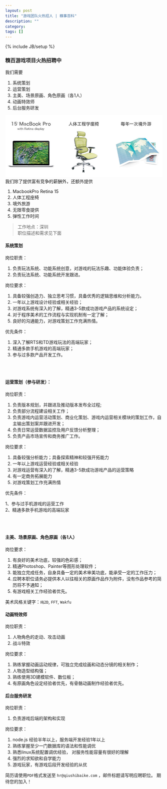 ```yaml
---
layout: post
title: "游戏团队火热招人 | 糗事百科"
description: ""
category: 
tags: []
---
```

{% include JB/setup %}


### 糗百游戏项目火热招聘中

我们需要  
1. 系统策划
2. 运营策划
3. 主美、场景原画、角色原画（各1人）
4. 动画特效师
5. 后台服务研发

![装备](/assets/qb_equipments.jpg)  
我们除了提供富有竞争的薪酬外，还额外提供  
1. MacbookPro Retina 15
2. 人体工程座椅
3. 境外旅游
4. 无限零食提供
5. 弹性工作时间


> 工作地点：深圳  
> 职位描述和需求见下面 

#### 系统策划

岗位职责：  

1. 负责玩法系统、功能系统创意，对游戏的玩法乐趣、功能体验负责；  
2. 负责玩法系统、功能系统开发跟进。  

岗位要求：  

1. 具备较强创造力、独立思考习惯，具备优秀的逻辑思维和分析能力。  
2. 一年以上游戏设计经验或相关经验；  
3. 对游戏系统有深入的了解，精通3-5款成功游戏产品的系统设定；  
4. 对于程序美术的工作流程与实现机制有一定了解；  
5. 良好的沟通能力，对游戏策划工作充满热情。  

优先条件： 

1. 深入了解RTS和TD游戏玩法的高端玩家；  
2. 精通多款手机游戏的高端玩家；  
3. 参与过多款产品开发工作。  

<br /><br />

#### 运营策划（参与研发）：

岗位职责：  

1. 负责版本规划，并跟进及推动版本发布全过程;  
2. 负责部分流程建设相关工作；  
3. 负责游戏内运营活动策划、商业化策划、游戏内运营相关模块的策划工作，自主输出策划案并跟进开发；  
4. 负责日常运营数据监控及用户反馈分析整理；  
5. 负责产品市场宣传和商务推广工作。  

岗位要求：  

1. 具备较强分析能力；具备探索精神和较强开拓能力  
2. 一年以上游戏运营经验或相关经验  
3. 对游戏运营有深入的了解，精通3-5款成功游戏产品的运营策略  
4. 有一定商务拓展能力  
5. 对游戏策划工作充满热情  

优先条件：  

1、参与过手机游戏的运营工作  
2、精通多款手机游戏的高端玩家  

<br /><br />  



#### 主美、场景原画、角色原画（各1人）


岗位要求：  

1. 有良好的美术功底，较强的色彩感；  
2. 精通Photoshop、Painter等图形处理软件；  
3. 能独立完成任务，自身具备一定的美术审美功底，能承受一定的工作压力；  
4. 应聘本职位请务必提供本人以往相关的原画作品作为附件，没有作品参考的简历将不予通知；  
5. 有游戏相关工作经验者优先。  

美术风格关键字：`纯2D`, `FFT`, `Wakfu`  


#### 动画特效师

岗位职责：  

1. 人物角色的走动、攻击动画  
2. 战斗特效  

岗位要求：  

1. 熟练掌握动画运动规律，可独立完成绘画和动态分镜的相关制作；  
2. 人物造型结构强；  
3. 熟练使用3D建模软件、数位板；  
4. 有原画角色设定经验者优先，有骨骼动画制作经验者优先。  

#### 后台服务研发

岗位职责：  

1. 负责游戏后端的架构和实现  

岗位要求：  

1. node.js 经验半年以上，服务端开发经验1年以上  
2. 熟练掌握至少一门数据库的语法和性能调优  
3. 熟悉linux系统配置调优经验， 对服务性能容量有很好的理解  
4. 强烈的求知欲和自学能力  
0. 游戏玩家，有游戏后段开发经验的从优  


简历请使用`PDF`格式发送至 `hr@qiushibaike.com` ，邮件标题请写明应聘职位。 期待您的加入！
